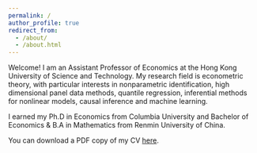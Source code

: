 ```yaml
---
permalink: /
author_profile: true
redirect_from: 
  - /about/
  - /about.html
---
```


Welcome! I am an Assistant Professor of Economics at the Hong Kong University of Science and Technology. My research field is econometric theory, with particular interests in nonparametric identification, high dimensional panel data methods, quantile regression, inferential methods for nonlinear models, causal inference and machine learning.

I earned my Ph.D in Economics from Columbia University and Bachelor of Economics & B.A in Mathematics from Renmin University of China. 

You can download a PDF copy of my CV [here](/files/cv_jfeng-1.pdf).

